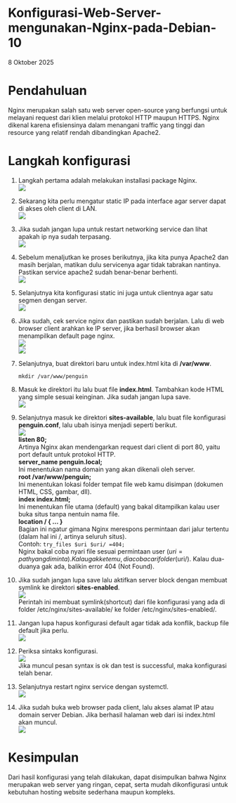 # Konfigurasi-Web-Server-mengunakan-Nginx-pada-Debian-10
8 Oktober 2025  
  
# Pendahuluan
  Nginx merupakan salah satu web server open-source yang berfungsi untuk melayani request dari klien melalui protokol HTTP maupun HTTPS. Nginx dikenal karena efisiensinya dalam menangani traffic yang tinggi dan resource yang relatif rendah dibandingkan Apache2.  
  
# Langkah konfigurasi  
  1. Langkah pertama adalah melakukan installasi package Nginx.  
![](IMAGES/ngingnging.png)  
  2. Sekarang kita perlu mengatur static IP pada interface agar server dapat di akses oleh client di LAN.  
![](IMAGES/static.png)  
  3. Jika sudah jangan lupa untuk restart networking service dan lihat apakah ip nya sudah terpasang.  
![](IMAGES/ipa.png)  
  4. Sebelum menaljutkan ke proses berikutnya, jika kita punya Apache2 dan masih berjalan, matikan dulu servicenya agar tidak tabrakan nantinya. Pastikan service apache2 sudah benar-benar berhenti.  
![](IMAGES/apt.png)  
  5. Selanjutnya kita konfigurasi static ini juga untuk clientnya agar satu segmen dengan server.  
![](IMAGES/ipwin.png)  
  6. Jika sudah, cek service nginx dan pastikan sudah berjalan. Lalu di web browser client arahkan ke IP server, jika berhasil browser akan menampilkan default page nginx.  
![](IMAGES/)  
![](IMAGES/)  
  7. Selanjutnya, buat direktori baru untuk index.html kita di **/var/www**.

         mkdir /var/www/penguin
  8. Masuk ke direktori itu lalu buat file **index.html**. Tambahkan kode HTML yang simple sesuai keinginan. Jika sudah jangan lupa save.  
![](IMAGES/html.png)  
  9. Selanjutnya masuk ke direktori **sites-available**, lalu buat file konfigurasi **penguin.conf**, lalu ubah isinya menjadi seperti berikut.  
![](IMAGES/ngingngingnging.png)  
     **listen 80;**  
       Artinya Nginx akan mendengarkan request dari client di port 80, yaitu port default untuk protokol HTTP.  
     **server_name penguin.local;**  
       Ini menentukan nama domain yang akan dikenali oleh server.  
     **root /var/www/penguin;**  
       Ini menentukan lokasi folder tempat file web kamu disimpan (dokumen HTML, CSS, gambar, dll).  
     **index index.html;**  
     Ini menentukan file utama (default) yang bakal ditampilkan kalau user buka situs tanpa nentuin nama file.  
     **location / { ... }**  
     Bagian ini ngatur gimana Nginx merespons permintaan dari jalur tertentu (dalam hal ini /, artinya seluruh situs).  
     Contoh: ```try_files $uri $uri/ =404;```  
      Nginx bakal coba nyari file sesuai permintaan user ($uri = path yang diminta). Kalau gak ketemu, dia coba cari folder ($uri/). Kalau dua-duanya gak ada, balikin error 404 (Not Found).  
  11. Jika sudah jangan lupa save lalu aktifkan server block dengan membuat symlink ke direktori **sites-enabled**.  
![](IMAGES/sopling.png)  
      Perintah ini membuat symlink(shortcut) dari file konfigurasi yang ada di folder /etc/nginx/sites-available/ ke folder /etc/nginx/sites-enabled/.  
  13. Jangan lupa hapus konfigurasi default agar tidak ada konflik, backup file default jika perlu.  
![](IMAGES/bekupbisa.png)  
  14. Periksa sintaks konfigurasi.  
![](IMAGES/ngingminte.png)  
      Jika muncul pesan syntax is ok dan test is successful, maka konfigurasi telah benar.
  15. Selanjutnya restart nginx service dengan systemctl.  
![](IMAGES/restar.png)  
  16. Jika sudah buka web browser pada client, lalu akses alamat IP atau domain server Debian. Jika berhasil halaman web dari isi index.html akan muncul.  
![](IMAGES/pingwin.png)

# Kesimpulan
  Dari hasil konfigurasi yang telah dilakukan, dapat disimpulkan bahwa Nginx merupakan web server yang ringan, cepat, serta mudah dikonfigurasi untuk kebutuhan hosting website sederhana maupun kompleks.  
  
